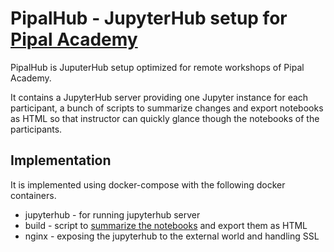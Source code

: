 # PipalHub - JupyterHub setup for [Pipal Academy][PA]

PipalHub is JuputerHub setup optimized for remote workshops of Pipal Academy. 

It contains a JupyterHub server providing one Jupyter instance for each participant, a bunch of scripts to summarize changes and export notebooks as HTML so that instructor can quickly glance though the notebooks of the participants.

## Implementation

It is implemented using docker-compose with the following docker containers.

* jupyterhub - for running jupyterhub server
* build - script to [summarize the notebooks][ipytail] and export them as HTML
* nginx - exposing the jupyterhub to the external world and handling SSL

[PA]: https://pipal.in/
[ipytail]: https://github.com/pipalacademy/ipytail
